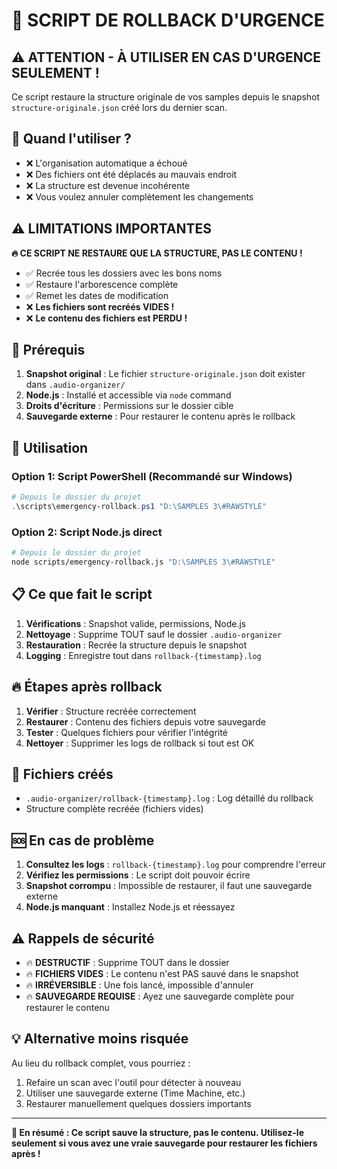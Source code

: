 # 🚨 SCRIPT DE ROLLBACK D'URGENCE

## ⚠️ ATTENTION - À UTILISER EN CAS D'URGENCE SEULEMENT !

Ce script restaure la structure originale de vos samples depuis le snapshot `structure-originale.json` créé lors du dernier scan.

## 🎯 Quand l'utiliser ?

- ❌ L'organisation automatique a échoué
- ❌ Des fichiers ont été déplacés au mauvais endroit
- ❌ La structure est devenue incohérente
- ❌ Vous voulez annuler complètement les changements

## ⚠️ LIMITATIONS IMPORTANTES

**🔥 CE SCRIPT NE RESTAURE QUE LA STRUCTURE, PAS LE CONTENU !**

- ✅ Recrée tous les dossiers avec les bons noms
- ✅ Restaure l'arborescence complète
- ✅ Remet les dates de modification
- ❌ **Les fichiers sont recréés VIDES !**
- ❌ **Le contenu des fichiers est PERDU !**

## 💾 Prérequis

1. **Snapshot original** : Le fichier `structure-originale.json` doit exister dans `.audio-organizer/`
2. **Node.js** : Installé et accessible via `node` command
3. **Droits d'écriture** : Permissions sur le dossier cible
4. **Sauvegarde externe** : Pour restaurer le contenu après le rollback

## 🚀 Utilisation

### Option 1: Script PowerShell (Recommandé sur Windows)

```powershell
# Depuis le dossier du projet
.\scripts\emergency-rollback.ps1 "D:\SAMPLES 3\#RAWSTYLE"
```

### Option 2: Script Node.js direct

```bash
# Depuis le dossier du projet
node scripts/emergency-rollback.js "D:\SAMPLES 3\#RAWSTYLE"
```

## 📋 Ce que fait le script

1. **Vérifications** : Snapshot valide, permissions, Node.js
2. **Nettoyage** : Supprime TOUT sauf le dossier `.audio-organizer`
3. **Restauration** : Recrée la structure depuis le snapshot
4. **Logging** : Enregistre tout dans `rollback-{timestamp}.log`

## 🔥 Étapes après rollback

1. **Vérifier** : Structure recréée correctement
2. **Restaurer** : Contenu des fichiers depuis votre sauvegarde
3. **Tester** : Quelques fichiers pour vérifier l'intégrité
4. **Nettoyer** : Supprimer les logs de rollback si tout est OK

## 📁 Fichiers créés

- `.audio-organizer/rollback-{timestamp}.log` : Log détaillé du rollback
- Structure complète recréée (fichiers vides)

## 🆘 En cas de problème

1. **Consultez les logs** : `rollback-{timestamp}.log` pour comprendre l'erreur
2. **Vérifiez les permissions** : Le script doit pouvoir écrire
3. **Snapshot corrompu** : Impossible de restaurer, il faut une sauvegarde externe
4. **Node.js manquant** : Installez Node.js et réessayez

## ⚠️ Rappels de sécurité

- 🔥 **DESTRUCTIF** : Supprime TOUT dans le dossier
- 🔥 **FICHIERS VIDES** : Le contenu n'est PAS sauvé dans le snapshot
- 🔥 **IRRÉVERSIBLE** : Une fois lancé, impossible d'annuler
- 🔥 **SAUVEGARDE REQUISE** : Ayez une sauvegarde complète pour restaurer le contenu

## 💡 Alternative moins risquée

Au lieu du rollback complet, vous pourriez :
1. Refaire un scan avec l'outil pour détecter à nouveau
2. Utiliser une sauvegarde externe (Time Machine, etc.)
3. Restaurer manuellement quelques dossiers importants

---

**🎯 En résumé : Ce script sauve la structure, pas le contenu. Utilisez-le seulement si vous avez une vraie sauvegarde pour restaurer les fichiers après !**